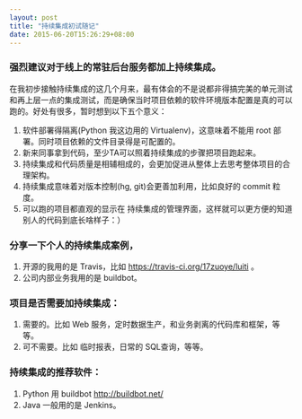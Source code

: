 ```yaml
---
layout: post
title: "持续集成初试随记"
date: 2015-06-20T15:26:29+08:00
---
```


### 强烈建议对于线上的常驻后台服务都加上持续集成。

在我初步接触持续集成的这几个月来，最有体会的不是说都非得搞完美的单元测试和再上层一点的集成测试，而是确保当时项目依赖的软件环境版本配置是真的可以跑的。好处有很多，暂时想到以下五个意义：

1. 软件部署得隔离(Python 我这边用的 Virtualenv)，这意味着不能用 root 部署。同时项目依赖的文件目录得是可配置的。
2. 新来同事拿到代码，至少TA可以照着持续集成的步骤把项目跑起来。
3. 持续集成和代码质量是相辅相成的，会更加促进从整体上去思考整体项目的合理架构。
4. 持续集成意味着对版本控制(hg, git)会更善加利用，比如良好的 commit 粒度。
5. 可以跑的项目都直观的显示在 持续集成的管理界面，这样就可以更方便的知道别人的代码到底长啥样子：）

### 分享一下个人的持续集成案例，

1. 开源的我用的是 Travis，比如 https://travis-ci.org/17zuoye/luiti 。
2. 公司内部业务我用的是 buildbot。

### 项目是否需要加持续集成：

1. 需要的。比如 Web 服务，定时数据生产，和业务剥离的代码库和框架，等等。
2. 可不需要。比如 临时报表，日常的 SQL查询，等等。

### 持续集成的推荐软件：

1. Python 用 buildbot http://buildbot.net/
2. Java 一般用的是 Jenkins。
